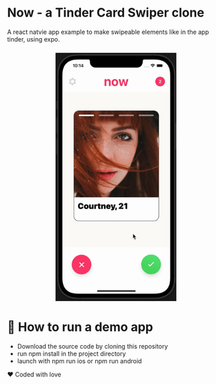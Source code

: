 # Now - a Tinder Card Swiper clone

A react natvie app example to make swipeable elements like in the app tinder, using expo.

<h3 align="center">
<img src="screenshot.gif" alt="Screenshot" width="280" />
</h3>

# 🏃 How to run a demo app
- Download the source code by cloning this repository
- run npm install in the project directory
- launch with npm run ios or npm run android

❤️ Coded with love
